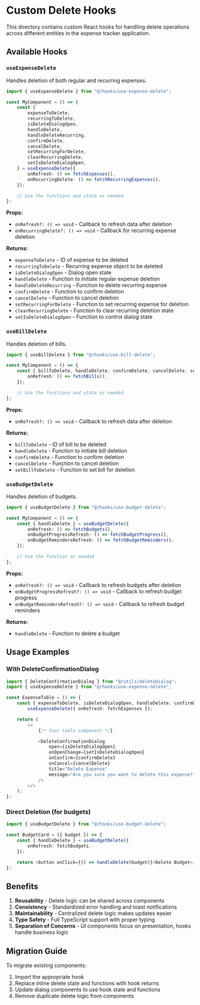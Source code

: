 # Custom Delete Hooks

This directory contains custom React hooks for handling delete operations across different entities in the expense tracker application.

## Available Hooks

### `useExpenseDelete`

Handles deletion of both regular and recurring expenses.

```typescript
import { useExpenseDelete } from "@/hooks/use-expense-delete";

const MyComponent = () => {
    const {
        expenseToDelete,
        recurringToDelete,
        isDeleteDialogOpen,
        handleDelete,
        handleDeleteRecurring,
        confirmDelete,
        cancelDelete,
        setRecurringForDelete,
        clearRecurringDelete,
        setIsDeleteDialogOpen,
    } = useExpenseDelete({
        onRefresh: () => fetchExpenses(),
        onRecurringDelete: () => fetchRecurringExpenses(),
    });

    // Use the functions and state as needed
};
```

**Props:**

-   `onRefresh?: () => void` - Callback to refresh data after deletion
-   `onRecurringDelete?: () => void` - Callback for recurring expense deletion

**Returns:**

-   `expenseToDelete` - ID of expense to be deleted
-   `recurringToDelete` - Recurring expense object to be deleted
-   `isDeleteDialogOpen` - Dialog open state
-   `handleDelete` - Function to initiate regular expense deletion
-   `handleDeleteRecurring` - Function to delete recurring expense
-   `confirmDelete` - Function to confirm deletion
-   `cancelDelete` - Function to cancel deletion
-   `setRecurringForDelete` - Function to set recurring expense for deletion
-   `clearRecurringDelete` - Function to clear recurring deletion state
-   `setIsDeleteDialogOpen` - Function to control dialog state

### `useBillDelete`

Handles deletion of bills.

```typescript
import { useBillDelete } from "@/hooks/use-bill-delete";

const MyComponent = () => {
    const { billToDelete, handleDelete, confirmDelete, cancelDelete, setBillToDelete } = useBillDelete({
        onRefresh: () => fetchBills(),
    });

    // Use the functions and state as needed
};
```

**Props:**

-   `onRefresh?: () => void` - Callback to refresh data after deletion

**Returns:**

-   `billToDelete` - ID of bill to be deleted
-   `handleDelete` - Function to initiate bill deletion
-   `confirmDelete` - Function to confirm deletion
-   `cancelDelete` - Function to cancel deletion
-   `setBillToDelete` - Function to set bill for deletion

### `useBudgetDelete`

Handles deletion of budgets.

```typescript
import { useBudgetDelete } from "@/hooks/use-budget-delete";

const MyComponent = () => {
    const { handleDelete } = useBudgetDelete({
        onRefresh: () => fetchBudgets(),
        onBudgetProgressRefresh: () => fetchBudgetProgress(),
        onBudgetRemindersRefresh: () => fetchBudgetReminders(),
    });

    // Use the function as needed
};
```

**Props:**

-   `onRefresh?: () => void` - Callback to refresh budgets after deletion
-   `onBudgetProgressRefresh?: () => void` - Callback to refresh budget progress
-   `onBudgetRemindersRefresh?: () => void` - Callback to refresh budget reminders

**Returns:**

-   `handleDelete` - Function to delete a budget

## Usage Examples

### With DeleteConfirmationDialog

```typescript
import { DeleteConfirmationDialog } from "@/utils/deleteDialog";
import { useExpenseDelete } from "@/hooks/use-expense-delete";

const ExpenseTable = () => {
    const { expenseToDelete, isDeleteDialogOpen, handleDelete, confirmDelete, cancelDelete, setIsDeleteDialogOpen } =
        useExpenseDelete({ onRefresh: fetchExpenses });

    return (
        <>
            {/* Your table component */}

            <DeleteConfirmationDialog
                open={isDeleteDialogOpen}
                onOpenChange={setIsDeleteDialogOpen}
                onConfirm={confirmDelete}
                onCancel={cancelDelete}
                title="Delete Expense"
                message="Are you sure you want to delete this expense?"
            />
        </>
    );
};
```

### Direct Deletion (for budgets)

```typescript
import { useBudgetDelete } from "@/hooks/use-budget-delete";

const BudgetCard = ({ budget }) => {
    const { handleDelete } = useBudgetDelete({
        onRefresh: fetchBudgets,
    });

    return <button onClick={() => handleDelete(budget)}>Delete Budget</button>;
};
```

## Benefits

1. **Reusability** - Delete logic can be shared across components
2. **Consistency** - Standardized error handling and toast notifications
3. **Maintainability** - Centralized delete logic makes updates easier
4. **Type Safety** - Full TypeScript support with proper typing
5. **Separation of Concerns** - UI components focus on presentation, hooks handle business logic

## Migration Guide

To migrate existing components:

1. Import the appropriate hook
2. Replace inline delete state and functions with hook returns
3. Update dialog components to use hook state and functions
4. Remove duplicate delete logic from components
